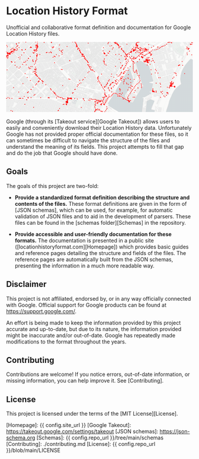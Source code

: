 # Location History Format

Unofficial and collaborative format definition and documentation for Google Location History files.

![Example of Location History data on a map.](./static/images/hero.png)

Google (through its [Takeout service][Google Takeout]) allows users to easily and conveniently download their Location History data.
Unfortunately Google has not provided proper official documentation for these files, so it can sometimes be difficult to navigate the structure of the files and understand the meaning of its fields.
This project attempts to fill that gap and do the job that Google should have done.


## Goals

The goals of this project are two-fold:

- **Provide a standardized format definition describing the structure and contents of the files.**
These format definitions are given in the form of [JSON schemas], which can be used, for example, for automatic validation of JSON files and to aid in the development of parsers.
These files can be found in the [schemas folder][Schemas] in the repository.

- **Provide accessible and user-friendly documentation for these formats.**
The documentation is presented in a public site ([locationhistoryformat.com][Homepage]) which provides basic guides and reference pages detailing the structure and fields of the files.
The reference pages are automatically built from the JSON schemas, presenting the information in a much more readable way.


## Disclaimer

This project is not affiliated, endorsed by, or in any way officially connected with Google.
Official support for Google products can be found at <https://support.google.com/>.

An effort is being made to keep the information provided by this project accurate and up-to-date,
but due to its nature, the information provided might be inaccurate and/or out-of-date.
Google has repeatedly made modifications to the format throughout the years.


## Contributing

Contributions are welcome!
If you notice errors, out-of-date information, or missing information, you can help improve it.
See [Contributing].


## License

This project is licensed under the terms of the [MIT License][License].


[Homepage]: {{ config.site_url }}
[Google Takeout]: https://takeout.google.com/settings/takeout
[JSON schemas]: https://json-schema.org
[Schemas]: {{ config.repo_url }}/tree/main/schemas
[Contributing]: ./contributing.md
[License]: {{ config.repo_url }}/blob/main/LICENSE
